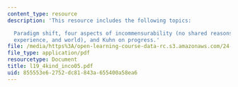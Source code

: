 ```yaml
---
content_type: resource
description: 'This resource includes the following topics:

  Paradigm shift, four aspects of incommensurability (no shared reasons, meanings,
  experience, and world), and Kuhn on progress.'
file: /media/https%3A/open-learning-course-data-rc.s3.amazonaws.com/24-03-relativism-reason-and-reality-spring-2005/855553e62752dc81843a655400a58ea6_l19_4kind_inco05.pdf
file_type: application/pdf
resourcetype: Document
title: l19_4kind_inco05.pdf
uid: 855553e6-2752-dc81-843a-655400a58ea6
---
```

